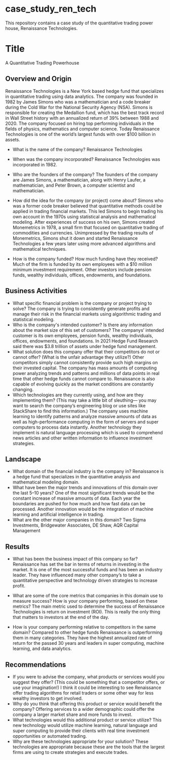 # case_study_ren_tech
This repository contains a case study of the quantitative trading power house, Renaissance Technologies. 

# Title
A Quantitative Trading Powerhouse 

## Overview and Origin
Renaissance Technologies is a New York based hedge fund that specializes in quantitative trading using data analytics. The company was founded in 1982 by James Simons who was a mathematician and a code breaker during the Cold War for the National Security Agency (NSA). Simons is responsible for creating the Medallion fund, which has the best track record in Wall Street history with an annualized return of 39% between 1988 and 2020. The company focused on hiring top performing individuals in the fields of physics, mathematics and computer science. Today Renaissance Technologies is one of the world’s largest funds with over $100 billion in assets. 
* What is the name of the company?
Renaissance Technologies

* When was the company incorporated?
Renaissance Technologies was incorporated in 1982.
* Who are the founders of the company?
The founders of the company are James Simons, a mathematician, along with Henry Laufer, a mathematician, and Peter Brown, a computer scientist and mathematician. 

* How did the idea for the company (or project) come about?
Simons who was a former code breaker believed that quantitative methods could be applied in trading financial markets. This led Simons to begin trading his own account in the 1970s using statistical analysis and mathematical modeling. After experiences of success on his own, Simons created Monemetrics in 1978, a small firm that focused on quantitative trading of commodities and currencies. Unimpressed by the trading results of Monemetrics, Simons shut it down and started Renaissance Technologies a few years later using more advanced algorithms and mathematical techniques. 
* How is the company funded? How much funding have they received?
Much of the firm is funded by its own employees with a $10 million minimum investment requirement. Other investors include pension funds, wealthy individuals, offices, endowments, and foundations. 

## Business Activities

* What specific financial problem is the company or project trying to solve?
The company is trying to consistently generate profits and manage their risk in the financial markets using algorithmic trading and statistical modeling.
* Who is the company's intended customer?  Is there any information about the market size of this set of customers?
The companys’ intended customer is its own employees, pension funds, wealthy individuals, offices, endowments, and foundations. In 2021 Hedge Fund Research said there was $3.8 trillion of assets under hedge fund management. 
* What solution does this company offer that their competitors do not or cannot offer? (What is the unfair advantage they utilize?)
Other competitors simply cannot consistently provide such high margins on their invested capital. The company has mass amounts of computing power analyzing trends and patterns and millions of data points in real time that other hedge funds cannot compare to. Renaissance is also capable of evolving quickly as the market conditions are constantly changing. 
* Which technologies are they currently using, and how are they implementing them? (This may take a little bit of sleuthing–– you may want to search the company’s engineering blog or use sites like StackShare to find this information.)
The company uses machine learning to identify patterns and analyze massive amounts of data as well as high-performance computing in the form of servers and super computers to process data instantly. Another technology they implement is natural language processing which is used to comprehend news articles and other written information to influence investment strategies. 
 

## Landscape

* What domain of the financial industry is the company in?
Renaissance is a hedge fund that specializes in the quantitative analysis and mathematical modeling domain.
* What have been the major trends and innovations of this domain over the last 5–10 years?
One of the most significant trends would be the constant increase of massive amounts of data. Each year the boundaries are pushed for how much and how fast data can be processed. Another innovation would be the integration of machine learning and artificial intelligence in trading.
* What are the other major companies in this domain?
Two Sigma Investments, Bridgewater Associates, DE Shaw, AQR Capital Management

## Results

* What has been the business impact of this company so far?
Renaissance has set the bar in terms of returns in investing in the market. It is one of the most successful funds and has been an industry leader. They have influenced many other company’s to take a quantitative perspective and technology driven strategies to increase profit. 

* What are some of the core metrics that companies in this domain use to measure success? How is your company performing, based on these metrics?
The main metric used to determine the success of Renaissance Technologies is return on investment (ROI). This is really the only thing that matters to investors at the end of the day. 
* How is your company performing relative to competitors in the same domain?
Compared to other hedge funds Renaissance is outperforming them in many categories. They have the highest annualized rate of return for the passed 30 years and leaders in super computing, machine learning, and data analytics. 
## Recommendations

* If you were to advise the company, what products or services would you suggest they offer? (This could be something that a competitor offers, or use your imagination!)
I think it could be interesting to see Renaissance offer trading algorithms for retail traders or some other way for less wealthy investors to get involved. 
* Why do you think that offering this product or service would benefit the company?
Offering services to a wider demographic could offer the company a larger market share and more funds to invest.
* What technologies would this additional product or service utilize?
This new technology would utilize machine learning, natural language and super computing to provide their clients with real time investment opportunities or automated trading.  
* Why are these technologies appropriate for your solution?
These technologies are appropriate because these are the tools that the largest firms are using to create strategies and execute trades. 
